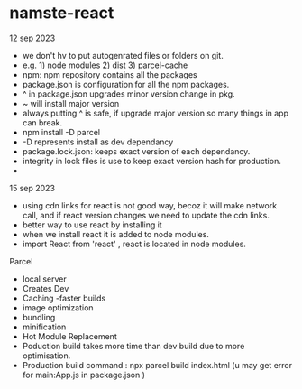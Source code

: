 # namste-react

12 sep 2023

- we don't hv to put autogenrated files or folders on git.
- e.g. 1) node modules 2) dist 3) parcel-cache
- npm: npm repository contains all the packages
- package.json is configuration for all the npm packages.
- ^ in package.json upgrades minor version change in pkg.
- ~ will install major version
- always putting ^ is safe, if upgrade major version so many things in app can break.
- npm install -D parcel
- -D represents install as dev dependancy
- package.lock.json: keeps exact version of each dependancy.
- integrity in lock files is use to keep exact version hash for production.
-

15 sep 2023

- using cdn links for react is not good way, becoz it will make network call, and if react version changes we need to update the cdn links.
- better way to use react by installing it
- when we install react it is added to node modules.
- import React from 'react' , react is located in node modules.

Parcel

- local server
- Creates Dev
- Caching -faster builds
- image optimization
- bundling
- minification
- Hot Module Replacement
- Poduction build takes more time than dev build due to more optimisation.
- Production build command : npx parcel build index.html (u may get error for main:App.js in package.json )
